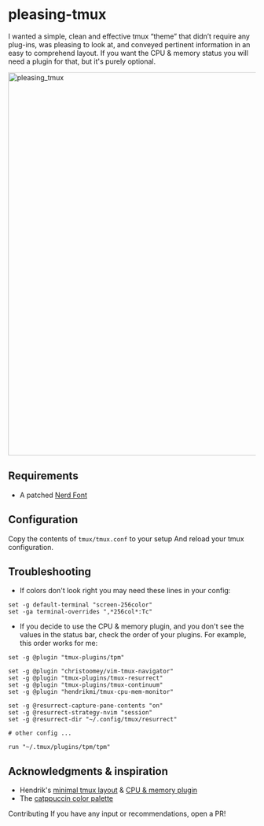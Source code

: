 # pleasing-tmux
I wanted a simple, clean and effective tmux “theme” that didn’t require any plug-ins, was pleasing to look at, and conveyed pertinent information in an easy to comprehend layout. If you want the CPU & memory status you will need a plugin for that, but it's purely optional. 

 <img width="1327" height="779" alt="pleasing_tmux" src="https://github.com/user-attachments/assets/e1b8b0f0-56cf-4e92-8e32-e895513f7f15" />

## Requirements
- A patched [Nerd Font](https://www.nerdfonts.com/)

## Configuration
Copy the contents of `tmux/tmux.conf` to your setup And reload your tmux configuration.

## Troubleshooting
- If colors don't look right you may need these lines in your config:
```
set -g default-terminal "screen-256color"
set -ga terminal-overrides ",*256col*:Tc"
```
- If you decide to use the CPU & memory plugin, and you don't see the values in the status bar, check the order of your plugins. For example, this order works for me:
```
set -g @plugin "tmux-plugins/tpm"

set -g @plugin "christoomey/vim-tmux-navigator"
set -g @plugin "tmux-plugins/tmux-resurrect"
set -g @plugin "tmux-plugins/tmux-continuum"
set -g @plugin "hendrikmi/tmux-cpu-mem-monitor"

set -g @resurrect-capture-pane-contents "on"
set -g @resurrect-strategy-nvim "session"
set -g @resurrect-dir "~/.config/tmux/resurrect"

# other config ...

run "~/.tmux/plugins/tpm/tpm"
```

## Acknowledgments & inspiration
- Hendrik's [minimal tmux layout](https://youtu.be/6Jgl5wphD00) & [CPU & memory plugin](https://github.com/hendrikmi/tmux-cpu-mem-monitor)
- The [catppuccin color palette](https://catppuccin.com/palette/)

Contributing
If you have any input or recommendations, open a PR!
